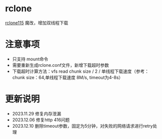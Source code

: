 # rclone
[rclone115](https://github.com/gaoyb7/rclone-release) 魔改，增加双线程下载
# 注意事项
* 只支持 mount命令
* 需要重新生成rclone.conf文件，新增下载超时参数
* 下载超时计算方法：vfs read chunk size / 2 / 单线程下载速度（参考：chunk size：64,单线程下载速度 8M/s, timeout为4-8s）
# 更新说明
* 2023.11.29  修复内存泄漏
* 2023.12.06  修复http 416问题
* 2023.12.10  删除timeout参数，固定为5分钟，对失败的网络请求进行retry处理
